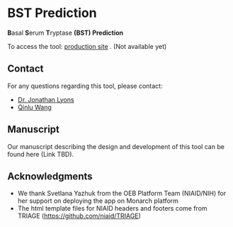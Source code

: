 # BST Prediction
**B**asal **S**erum **T**ryptase **(BST) Prediction**

To access the tool: [production site](https://bst-prediction.niaid.nih.gov/) . (Not available yet)

## Contact
For any questions regarding this tool, please contact:
- [Dr. Jonathan Lyons](mailto:jonathan.lyons@nih.gov) 
- [Qinlu Wang](mailto:qinlu.wang@nih.gov)

## Manuscript
Our manuscript describing the design and development of this tool can be found here (Link TBD).

## Acknowledgments

* We thank Svetlana Yazhuk from the OEB Platform Team (NIAID/NIH) for her support on deploying the app on Monarch platform 
* The html template files for NIAID headers and footers come from TRIAGE (https://github.com/niaid/TRIAGE)
